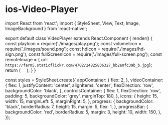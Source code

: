 # ios-Video-Player
import React from 'react';
import { StyleSheet, View, Text, Image, ImageBackground } from 'react-native';
 
 export default class VideoPlayer extends React.Component {
 	render() {
 		const playIcon = require('./images/play.png');
		const volumeIcon = require('./images/sound.png');
		const hdIcon = require('./images/hd-sign.png');
		const fullScreenIcon = require('./images/full-screen.png');
		const remoteImage = {
  			url: `https://farm5.staticflickr.com/4702/24825836327_bb2e0fc39b_b.jpg`};
  		return (
  				<View style = {styles.appContainer}>
  					<ImageBackground source = {remoteImage} style = {styles.videoContainer} 
  					resizeMode = 'contain' >
  						<View style = {styles.controlsContainer}>
  							<Image source = {playIcon} style = {styles.icon}  />
  							<Image source  = {volumeIcon} style = {styles.icon}  />
  							<View style = {styles.progress}>
  								<View style = {styles.progressBar} />
  							</View>
  							<Image source = {hdIcon} style = {styles.icon}  />
  							<Image source = {fullScreenIcon} style = {styles.icon}  />
  						</View>
  					</ImageBackground>
  				</View>
  			);
 	}
 }


 const styles = StyleSheet.create({
 	appContainer: {
 		flex: 2,
 	},
 	videoContainer: {
 		flex: 1,
 		justifyContent: 'center',
 		alignItems: 'center',
 		flexDirection: 'row',
 		backgroundColor: 'black',
 	},
 	controlsContainer: {
 		flex: 1,
 		flexDirection: 'row',
 		padding: 5,
 		backgroundColor: 'grey',
 		marginTop: 180,
 	},
 	icons: {
 		height: 15,
 		width: 15,
 		marginLeft: 5,
 		marginRight: 5,
 	},
 	progress: {
 		backgroundColor: 'black',
 		borderRadius: 7,
 		height: 15,
 		margin: 5,
 		flex: 1,
 	},
 	progressBar: {
 		backgroundColor: 'red',
 		borderRadius: 5,
 		margin: 3,
 		height: 10,
 		width: 150,
 	},
 });
